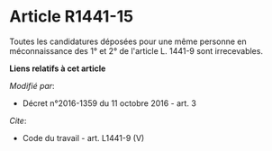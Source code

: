 # Article R1441-15

Toutes les candidatures déposées pour une même personne en méconnaissance des 1° et 2° de l'article L. 1441-9 sont
irrecevables.

**Liens relatifs à cet article**

_Modifié par_:

  - Décret n°2016-1359 du 11 octobre 2016 - art. 3

_Cite_:

  - Code du travail - art. L1441-9 (V)

